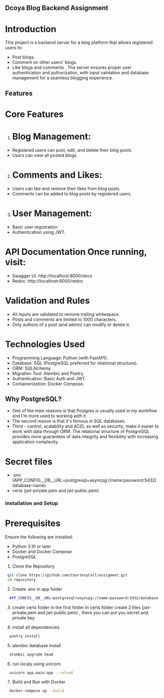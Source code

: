 ## Dcoya Blog Backend Assignment
# Introduction
This project is a backend server for a blog platform that allows registered users to:

- Post blogs.
- Comment on other users' blogs.
- Like blogs and comments .
The server ensures proper user authentication and authorization, with input validation and database management for a seamless blogging experience.

## Features
# Core Features
1. # Blog Management:

- Registered users can post, edit, and delete their blog posts.
- Users can view all posted blogs.
2. # Comments and Likes:

- Users can like and remove their likes from blog posts.
- Comments can be added to blog posts by registered users.
3. # User Management:

- Basic user registration.
- Authentication using JWT.

# API Documentation Once running, visit:
- Swagger UI: http://localhost:8000/docs
- Redoc: http://localhost:8000/redoc

# Validation and Rules
- All inputs are validated to remove trailing whitespace.
- Posts and comments are limited to 1000 characters.
- Only authors of a post (and admin) can modify or delete it.

# Technologies Used
- Programming Language: Python (with FastAPI).
- Database: SQL (PostgreSQL preferred for relational structure).
- ORM: SQLAlchemy.
- Migration Tool: Alembic and Poetry.
- Authentication: Basic Auth and JWT.
- Containerization: Docker Compose.

## Why PostgreSQL?
- One of the main reasons is that Postgres is usually used in my workflow and I'm more used to working with it.
- The second reason is that it's famous in SQL databases.
- Third - control, scalability and ACID, as well as security, make it easier to work with data through ORM. The relational structure of PostgreSQL provides more guarantees of data integrity and flexibility with increasing application complexity.

# Secret files
- .env (APP_CONFIG__DB__URL=postgresql+asyncpg://name:password:5432/database-name)
- certs (jwt-private.pem and jwt-public.pem)


### Installation and Setup
# Prerequisites
Ensure the following are installed:

- Python 3.10 or later
- Docker and Docker Compose
- PostgreSQL

1. Clone the Repository
  ```bash
   git clone https://github.com/CourtesyCall/assigment.git
   cd repository
```
2. Create .env in app folder
```bash
  APP_CONFIG__DB__URL=postgresql+asyncpg://name:password:5432/database-name
```

3. create certs folder in the first folder 
In certs folder create 2 files (jwt-private.pem and jwt-public.pem) , there you can put you secret and private key

4. install all dependencies
```bash
  poetry install
```
5. alembic database install
```bash
  alembic upgrade head
```
6. run localy using uvicorn
```bash
  uvicorn app.main:app --reload
```
7. Build and Run with Docker
```bash
  docker-compose up --build
```
